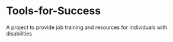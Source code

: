 # Tools-for-Success
A project to provide job training and resources for individuals with disabilities
